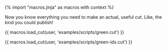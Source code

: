 {% import "macros.jinja" as macros with context %}

Now you know everything you need to make an actual, useful cut.
Like, the kind you could publish!

{{ macros.load_cut(user, 'examples/scripts/green.cut') }}

{{ macros.load_cut(user, 'examples/scripts/green-ids.cut') }}
